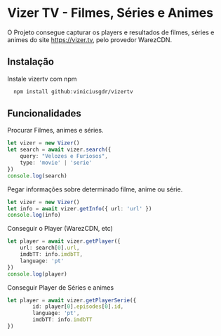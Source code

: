 
# Vizer TV - Filmes, Séries e Animes

O Projeto consegue capturar os players e resultados de filmes, séries e animes do site https://vizer.tv, pelo provedor WarezCDN.




## Instalação

Instale vizertv com npm

```bash
  npm install github:viniciusgdr/vizertv
```
    
## Funcionalidades

Procurar Filmes, animes e séries.
```ts
let vizer = new Vizer()
let search = await vizer.search({ 
    query: "Velozes e Furiosos", 
    type: 'movie' | 'serie'
})
console.log(search)
```

Pegar informações sobre determinado filme, anime ou série.
```ts
let vizer = new Vizer()
let info = await vizer.getInfo({ url: 'url' })
console.log(info)
```
Conseguir o Player (WarezCDN, etc)
```ts
let player = await vizer.getPlayer({ 
    url: search[0].url, 
    imdbTT: info.imdbTT, 
    language: 'pt' 
})
console.log(player)
```

Conseguir Player de Séries e animes
```ts
let player = await vizer.getPlayerSerie({
        id: player[0].episodes[0].id,
        language: 'pt',
        imdbTT: info.imdbTT
})
```
